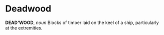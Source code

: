 # Deadwood

**DEAD'WOOD**, _noun_ Blocks of timber laid on the keel of a ship, particularly at the extremities.